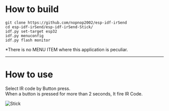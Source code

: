# How to build

```
git clone https://github.com/nopnop2002/esp-idf-irSend
cd esp-idf-irSend/esp-idf-irSend-Stick/
idf.py set-target esp32
idf.py menuconfig
idf.py flash monitor
```

\*There is no MENU ITEM where this application is peculiar.   

--- 

# How to use

Select IR code by Button press.   
When a button is pressed for more than 2 seconds, It fire IR Code.   

![Stick](https://user-images.githubusercontent.com/6020549/59671350-77d6e600-91f8-11e9-95f7-2b2f2654c493.JPG)

